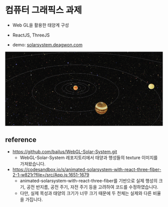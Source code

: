 # 컴퓨터 그래픽스 과제
- Web GL을 활용한 태양계 구성
- ReactJS, ThreeJS

- demo: <a href="https://solarsystem.deagwon.com">solarsystem.deagwon.com</a>

<img src="./solar-system.png">


## reference
- https://github.com/bailus/WebGL-Solar-System.git
    - WebGL-Solar-System 레포지토리에서 태양과 행성들의 texture 이미지를 가져왔습니다.
- https://codesandbox.io/s/animated-solarsystem-with-react-three-fiber-2-1-w821r?file=/src/App.js:1651-1679
    - animated-solarsystem-with-react-three-fiber를 기반으로 실제 행성의 크기, 공전 반지름, 공전 주기, 자전 주기 등을 고려하여 코드를 수정하였습니다.
    - 다만, 실제 목성과 태양의 크기가 너무 크기 때문에 두 천체는 실제와 다른 비율을 가집니다.